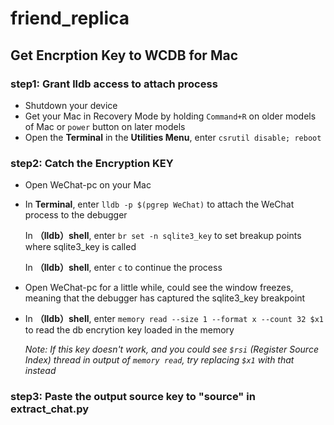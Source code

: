 # friend_replica

## Get Encrption Key to WCDB for Mac

### step1: Grant lldb access to attach process
* Shutdown your device
* Get your Mac in Recovery Mode by holding `Command+R` on older models of Mac or `power` button on later models
* Open the **Terminal** in the **Utilities Menu**, enter `csrutil disable; reboot`

### step2: Catch the Encryption KEY
* Open WeChat-pc on your Mac
* In **Terminal**, enter `lldb -p $(pgrep WeChat)` to attach the WeChat process to the debugger
  
  In **（lldb）shell**, enter `br set -n sqlite3_key` to set breakup points where sqlite3_key is called
  
  In **（lldb）shell**, enter `c` to continue the process
* Open WeChat-pc for a little while, could see the window freezes, meaning that the debugger has captured the sqlite3_key breakpoint
* In **（lldb）shell**, enter `memory read --size 1 --format x --count 32 $x1` to read the db encrytion key loaded in the memory
  
  *Note: If this key doesn't work, and you could see `$rsi` (Register Source Index) thread in output of `memory read`, try replacing `$x1` with that instead*

### step3: Paste the output source key to "source" in extract_chat.py